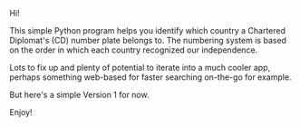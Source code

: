 Hi!

This simple Python program helps you identify which country a Chartered Diplomat's (CD) number plate belongs to. The numbering system is based on the order in which each country recognized our independence.

Lots to fix up and plenty of potential to iterate into a much cooler app, perhaps something web-based for faster searching on-the-go for example.

But here's a simple Version 1 for now.

Enjoy!